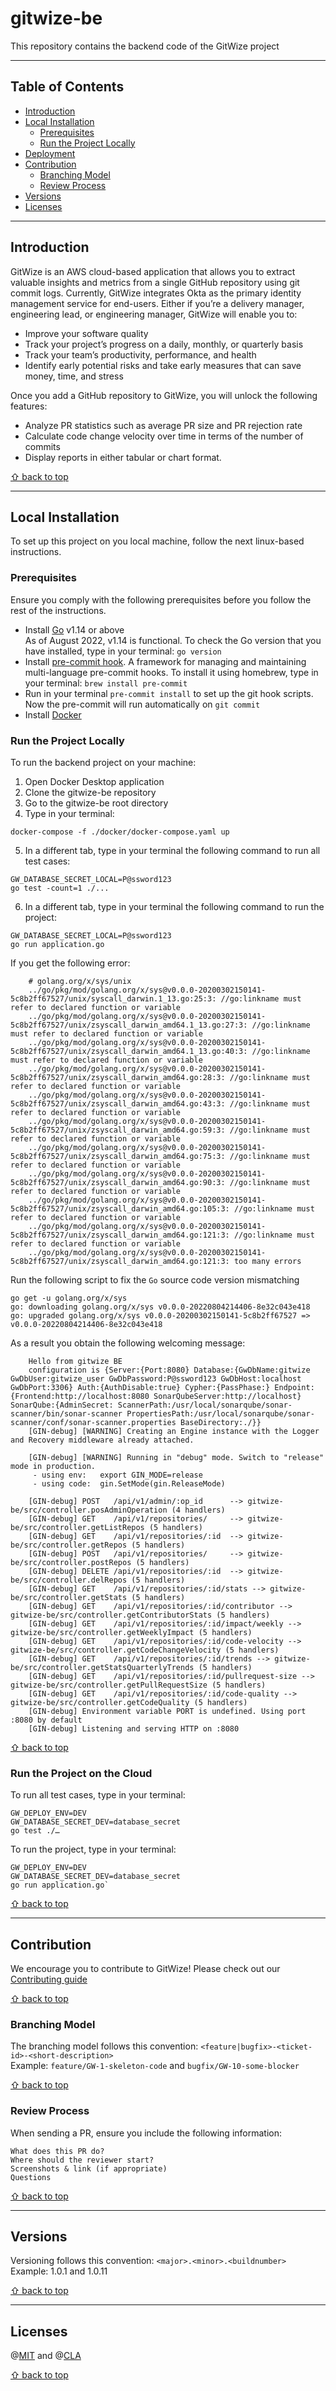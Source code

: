 # gitwize-be

This repository contains the backend code of the GitWize project

---

## Table of Contents

- [Introduction](#introduction)
- [Local Installation](#local-installation)
  - [Prerequisites](#prerequisites)
  - [Run the Project Locally](#run-the-project-locally)
- [Deployment](#deployment)
- [Contribution](#contribution)
  - [Branching Model](#branching-model)
  - [Review Process](#review-process)
- [Versions](#versions)
- [Licenses](#licenses)

---

## Introduction

GitWize is an AWS cloud-based application that allows you to extract valuable insights and metrics from a single GitHub repository using git commit logs. Currently, GitWize integrates Okta as the primary identity management service for end-users. Either if you’re a delivery manager, engineering lead, or engineering manager, GitWize will enable you to:

- Improve your software quality
- Track your project’s progress on a daily, monthly, or quarterly basis 
- Track your team’s productivity, performance, and health
- Identify early potential risks and take early measures that can save money, time, and stress

Once you add a GitHub repository to GitWize, you will unlock the following features:
- Analyze PR statistics such as average PR size and PR rejection rate
- Calculate code change velocity over time in terms of the number of commits
- Display reports in either tabular or chart format.

[⇧ back to top](#table-of-contents)

---

## Local Installation

To set up this project on you local machine, follow the next linux-based instructions.

### Prerequisites

Ensure you comply with the following prerequisites before you follow the rest of the instructions.

* Install [Go](https://go.dev/doc/install) v1.14 or above \
As of August 2022, v1.14 is functional. To check the Go version that you have installed, type in your terminal: `go version`
* Install [pre-commit hook](https://pre-commit.com/#install). A framework for managing and maintaining multi-language pre-commit hooks. To install it using homebrew, type in your terminal: `brew install pre-commit `
* Run in your terminal `pre-commit install` to set up the git hook scripts.  \
Now the pre-commit will run automatically on `git commit`
* Install [Docker ](https://docs.docker.com/get-docker/)

### Run the Project Locally
To run the backend project on your machine:

1. Open Docker Desktop application
2. Clone the gitwize-be repository
3. Go to the gitwize-be root directory
4. Type in your terminal:
``` 
docker-compose -f ./docker/docker-compose.yaml up
```
5. In a different tab, type in your terminal the following command to run all test cases:
```
GW_DATABASE_SECRET_LOCAL=P@ssword123 
go test -count=1 ./...
```
6. In a different tab, type in your terminal the following command to run the project:
```
GW_DATABASE_SECRET_LOCAL=P@ssword123 
go run application.go
```

If you get the following error: 

```    
    # golang.org/x/sys/unix
    ../go/pkg/mod/golang.org/x/sys@v0.0.0-20200302150141-5c8b2ff67527/unix/syscall_darwin.1_13.go:25:3: //go:linkname must refer to declared function or variable
    ../go/pkg/mod/golang.org/x/sys@v0.0.0-20200302150141-5c8b2ff67527/unix/zsyscall_darwin_amd64.1_13.go:27:3: //go:linkname must refer to declared function or variable
    ../go/pkg/mod/golang.org/x/sys@v0.0.0-20200302150141-5c8b2ff67527/unix/zsyscall_darwin_amd64.1_13.go:40:3: //go:linkname must refer to declared function or variable
    ../go/pkg/mod/golang.org/x/sys@v0.0.0-20200302150141-5c8b2ff67527/unix/zsyscall_darwin_amd64.go:28:3: //go:linkname must refer to declared function or variable
    ../go/pkg/mod/golang.org/x/sys@v0.0.0-20200302150141-5c8b2ff67527/unix/zsyscall_darwin_amd64.go:43:3: //go:linkname must refer to declared function or variable
    ../go/pkg/mod/golang.org/x/sys@v0.0.0-20200302150141-5c8b2ff67527/unix/zsyscall_darwin_amd64.go:59:3: //go:linkname must refer to declared function or variable
    ../go/pkg/mod/golang.org/x/sys@v0.0.0-20200302150141-5c8b2ff67527/unix/zsyscall_darwin_amd64.go:75:3: //go:linkname must refer to declared function or variable
    ../go/pkg/mod/golang.org/x/sys@v0.0.0-20200302150141-5c8b2ff67527/unix/zsyscall_darwin_amd64.go:90:3: //go:linkname must refer to declared function or variable
    ../go/pkg/mod/golang.org/x/sys@v0.0.0-20200302150141-5c8b2ff67527/unix/zsyscall_darwin_amd64.go:105:3: //go:linkname must refer to declared function or variable
    ../go/pkg/mod/golang.org/x/sys@v0.0.0-20200302150141-5c8b2ff67527/unix/zsyscall_darwin_amd64.go:121:3: //go:linkname must refer to declared function or variable
    ../go/pkg/mod/golang.org/x/sys@v0.0.0-20200302150141-5c8b2ff67527/unix/zsyscall_darwin_amd64.go:121:3: too many errors
```

Run the following script to fix the `Go` source code version mismatching 

```
go get -u golang.org/x/sys
go: downloading golang.org/x/sys v0.0.0-20220804214406-8e32c043e418
go: upgraded golang.org/x/sys v0.0.0-20200302150141-5c8b2ff67527 => v0.0.0-20220804214406-8e32c043e418
```

As a result you obtain the following welcoming message:

```
    Hello from gitwize BE
    configuration is {Server:{Port:8080} Database:{GwDbName:gitwize GwDbUser:gitwize_user GwDbPassword:P@ssword123 GwDbHost:localhost GwDbPort:3306} Auth:{AuthDisable:true} Cypher:{PassPhase:} Endpoint:{Frontend:http://localhost:8080 SonarQubeServer:http://localhost} SonarQube:{AdminSecret: ScannerPath:/usr/local/sonarqube/sonar-scanner/bin/sonar-scanner PropertiesPath:/usr/local/sonarqube/sonar-scanner/conf/sonar-scanner.properties BaseDirectory:./}}
    [GIN-debug] [WARNING] Creating an Engine instance with the Logger and Recovery middleware already attached.

    [GIN-debug] [WARNING] Running in "debug" mode. Switch to "release" mode in production.
     - using env:	export GIN_MODE=release
     - using code:	gin.SetMode(gin.ReleaseMode)

    [GIN-debug] POST   /api/v1/admin/:op_id      --> gitwize-be/src/controller.posAdminOperation (4 handlers)
    [GIN-debug] GET    /api/v1/repositories/     --> gitwize-be/src/controller.getListRepos (5 handlers)
    [GIN-debug] GET    /api/v1/repositories/:id  --> gitwize-be/src/controller.getRepos (5 handlers)
    [GIN-debug] POST   /api/v1/repositories/     --> gitwize-be/src/controller.postRepos (5 handlers)
    [GIN-debug] DELETE /api/v1/repositories/:id  --> gitwize-be/src/controller.delRepos (5 handlers)
    [GIN-debug] GET    /api/v1/repositories/:id/stats --> gitwize-be/src/controller.getStats (5 handlers)
    [GIN-debug] GET    /api/v1/repositories/:id/contributor --> gitwize-be/src/controller.getContributorStats (5 handlers)
    [GIN-debug] GET    /api/v1/repositories/:id/impact/weekly --> gitwize-be/src/controller.getWeeklyImpact (5 handlers)
    [GIN-debug] GET    /api/v1/repositories/:id/code-velocity --> gitwize-be/src/controller.getCodeChangeVelocity (5 handlers)
    [GIN-debug] GET    /api/v1/repositories/:id/trends --> gitwize-be/src/controller.getStatsQuarterlyTrends (5 handlers)
    [GIN-debug] GET    /api/v1/repositories/:id/pullrequest-size --> gitwize-be/src/controller.getPullRequestSize (5 handlers)
    [GIN-debug] GET    /api/v1/repositories/:id/code-quality --> gitwize-be/src/controller.getCodeQuality (5 handlers)
    [GIN-debug] Environment variable PORT is undefined. Using port :8080 by default
    [GIN-debug] Listening and serving HTTP on :8080
```

[⇧ back to top](#table-of-contents)

### Run the Project on the Cloud

To run all test cases, type in your terminal:  
```
GW_DEPLOY_ENV=DEV  
GW_DATABASE_SECRET_DEV=database_secret  
go test ./… 
```

To run the project, type in your terminal: 
```
GW_DEPLOY_ENV=DEV  
GW_DATABASE_SECRET_DEV=database_secret  
go run application.go`
```

[⇧ back to top](#table-of-contents)

---

## Contribution

We encourage you to contribute to GitWize! Please check out our [Contributing guide](CONTRIBUTING)

[⇧ back to top](#table-of-contents)


### Branching Model

The branching model follows this convention: `<feature|bugfix>-<ticket-id>-<short-description>`  \
Example: `feature/GW-1-skeleton-code` and `bugfix/GW-10-some-blocker`

[⇧ back to top](#table-of-contents)


### Review Process

When sending a PR, ensure you include the following information:
```
What does this PR do?
Where should the reviewer start?
Screenshots & link (if appropriate)
Questions
```

[⇧ back to top](#table-of-contents)

---

## Versions

Versioning follows this convention: `<major>.<minor>.<buildnumber>` \
Example: 1.0.1 and 1.0.11

[⇧ back to top](#table-of-contents)

---

## Licenses

@[MIT](LICENSE) and @[CLA](CLA.md)

[⇧ back to top](#table-of-contents)